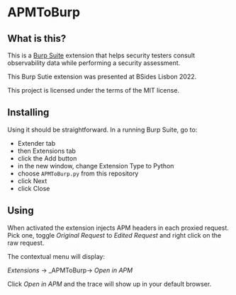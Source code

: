 
# APMToBurp


## What is this?

This is a [Burp Suite](https://portswigger.net/burp/) extension that helps
security testers consult observability data while performing a security
assessment. 

This Burp Sutie extension was presented at BSides Lisbon 2022.

This project is licensed under the terms of the MIT license.

## Installing

Using it should be straightforward. In a running Burp Suite, go to:
  - Extender tab
  - then Extensions tab
  - click the Add button
  - in the new window, change Extension Type to Python
  - choose `APMToBurp.py` from this repository
  - click Next
  - click Close

## Using

When activated the extension injects APM headers in each proxied request. Pick
one, toggle _Original Request_ to _Edited Request_ and right click on the raw
request. 

The contextual menu will display:

  _Extensions_ -> _APMToBurp-> _Open in APM_

Click _Open in APM_ and the trace will show up in your default browser.

